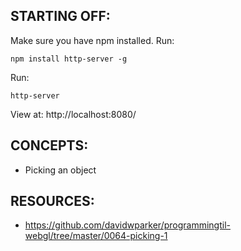 ## STARTING OFF:

Make sure you have npm installed.
Run:
```
npm install http-server -g
```

Run:
```
http-server
```

View at: http://localhost:8080/

## CONCEPTS:

* Picking an object

## RESOURCES:

* https://github.com/davidwparker/programmingtil-webgl/tree/master/0064-picking-1
